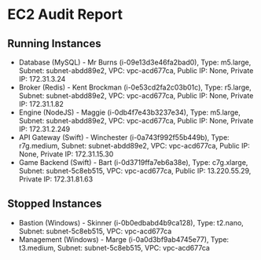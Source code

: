 # EC2 Audit Report

## Running Instances
- Database (MySQL) - Mr Burns (i-09e13d3e46fa2bad0), Type: m5.large, Subnet: subnet-abdd89e2, VPC: vpc-acd677ca, Public IP: None, Private IP: 172.31.3.24
- Broker (Redis) - Kent Brockman (i-0e53cd2fa2c03b01c), Type: r5.large, Subnet: subnet-abdd89e2, VPC: vpc-acd677ca, Public IP: None, Private IP: 172.31.1.82
- Engine (NodeJS) - Maggie (i-0db4f7e43b3237e34), Type: m5.large, Subnet: subnet-abdd89e2, VPC: vpc-acd677ca, Public IP: None, Private IP: 172.31.2.249
- API Gateway (Swift) - Winchester (i-0a743f992f55b449b), Type: r7g.medium, Subnet: subnet-abdd89e2, VPC: vpc-acd677ca, Public IP: None, Private IP: 172.31.15.30
- Game Backend (Swift) - Bart (i-0d3719ffa7eb6a38e), Type: c7g.xlarge, Subnet: subnet-5c8eb515, VPC: vpc-acd677ca, Public IP: 13.220.55.29, Private IP: 172.31.81.63

## Stopped Instances
- Bastion (Windows) - Skinner (i-0b0edbabd4b9ca128), Type: t2.nano, Subnet: subnet-5c8eb515, VPC: vpc-acd677ca
- Management (Windows) - Marge (i-0a0d3bf9ab4745e77), Type: t3.medium, Subnet: subnet-5c8eb515, VPC: vpc-acd677ca
